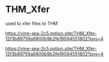 # THM_Xfer
used to xfer files to THM


https://vine-sea-2c5.notion.site/THM_Xfer-12f3b89759a6800b9b2fe19094551802?pvs=4

https://vine-sea-2c5.notion.site/THM_Xfer-12f3b89759a6800b9b2fe19094551802?pvs=4
